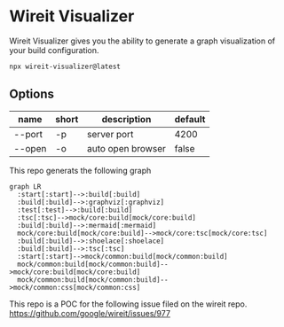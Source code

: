 # Wireit Visualizer

Wireit Visualizer gives you the ability to generate a graph visualization of your build configuration.

```bash
npx wireit-visualizer@latest
```

## Options

| name   | short | description       | default |
| ------ | ----- | ----------------- | ------- |
| --port | -p    | server port       | 4200    |
| --open | -o    | auto open browser | false   |

This repo generats the following graph

```mermaid
graph LR
  :start[:start]-->:build[:build]
  :build[:build]-->:graphviz[:graphviz]
  :test[:test]-->:build[:build]
  :tsc[:tsc]-->mock/core:build[mock/core:build]
  :build[:build]-->:mermaid[:mermaid]
  mock/core:build[mock/core:build]-->mock/core:tsc[mock/core:tsc]
  :build[:build]-->:shoelace[:shoelace]
  :build[:build]-->:tsc[:tsc]
  :start[:start]-->mock/common:build[mock/common:build]
  mock/common:build[mock/common:build]-->mock/core:build[mock/core:build]
  mock/common:build[mock/common:build]-->mock/common:css[mock/common:css]

```

This repo is a POC for the following issue filed on the wireit repo. https://github.com/google/wireit/issues/977
